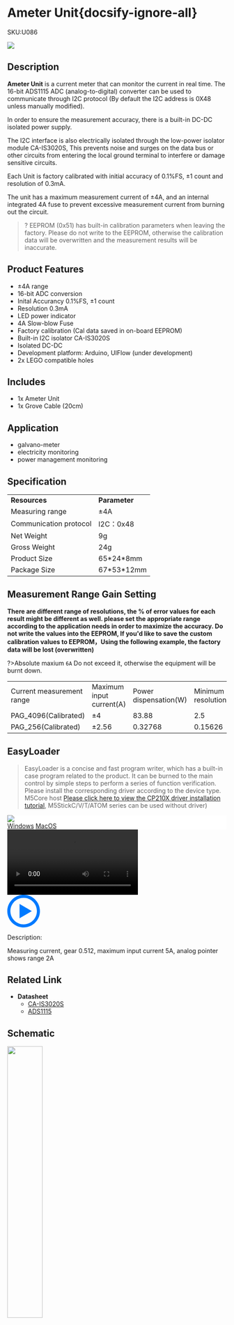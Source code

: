 # Ameter Unit{docsify-ignore-all}

<el-tag effect="plain">SKU:U086</el-tag>

<div class="product_pic"><img src="assets/img/product_pics/unit/a_meter/ameter.webp"></div>

## Description

**Ameter Unit** is a current meter that can monitor the current in real time. The 16-bit ADS1115 ADC (analog-to-digital) converter can be used to communicate through I2C protocol (By default the I2C address is 0X48 unless manually modified).

In order to ensure the measurement accuracy, there is a built-in DC-DC isolated power supply.

The I2C interface is also electrically isolated through the low-power isolator module CA-IS3020S, This prevents noise and surges on the data bus or other circuits from entering the local ground terminal to interfere or damage sensitive circuits.

Each Unit is factory calibrated with initial accuracy of 0.1%FS, ±1 count and resolution of 0.3mA.

The unit has a maximum measurement current of ±4A, and an internal integrated 4A fuse to prevent excessive measurement current from burning out the circuit.

>? EEPROM (0x51) has built-in calibration parameters when leaving the factory. Please do not write to the EEPROM, otherwise the calibration data will be overwritten and the measurement results will be inaccurate.

## Product Features

- ±4A range
- 16-bit ADC conversion
- Inital Accurancy 0.1%FS, ±1 count
- Resolution 0.3mA
- LED power indicator
- 4A Slow-blow Fuse
- Factory calibration (Cal data saved in on-board EEPROM)
- Built-in I2C isolator CA-IS3020S
- Isolated DC-DC
- Development platform: Arduino, UIFlow (under development)
- 2x LEGO compatible holes

## Includes

- 1x Ameter Unit
- 1x Grove Cable (20cm)

## Application

- galvano-meter
- electricity monitoring
- power management monitoring

## Specification

<table>
   <tr style="font-weight:bold">
      <td>Resources</td>
      <td>Parameter</td>
   </tr>
   <tr>
      <td>Measuring range</td>
      <td>±4A</td>
   </tr>
   <tr>
      <td>Communication protocol</td>
      <td>I2C：0x48</td>
   </tr>
   <tr>
   <td>Net Weight</td>
      <td>9g</td>
   </tr>
   <tr>
      <td>Gross Weight</td>
      <td>24g</td>
   </tr>
   <tr>
      <td>Product Size</td>
      <td>65*24*8mm</td>
   </tr>
   <tr>
      <td>Package Size</td>
      <td>67*53*12mm</td>
   </tr>
 </table>

 ## Measurement Range Gain Setting

**There are different range of resolutions, the % of error values for each result might be different as well. please set the appropriate range according to the application needs in order to maximize the accuracy. Do not write the values into the EEPROM, If you'd like to save the custom calibration values to EEPROM，Using the following example, the factory data will be lost (overwritten)**

<!-- ```Arduino

bool Ameter::saveCalibration2EEPROM(ameterGain_t gain, int16_t hope, int16_t actual)

//@Parameter: ameterGarin_t gain //Set Gain
###########################################
# // | PAG      | Max Input Voltage(V) |  #
# // | PAG_4096 |        64            |  #
# // | PAG_2048 |        32            |  #
# // | PAG_512  |        16            |  #
# // | PAG_256  |        8             |  #
###########################################
//@Parameter: int16_t hope  // Set target value
//@Parameter: int16_t actual //ADC raw value

``` -->

<!-- <table>
 <tr><td>ADC1115_Reference calibration</td><td>Calibration current(A)</td><td>Expected reading(int16)</td></tr>
 <tr><td>PGA512(O.512)</td><td>2</td><td>6400</td></tr>
</table> -->

?>Absolute maxium `6A` Do not exceed it, otherwise the equipment will be burnt down.

<table>
 <tr><td>Current measurement range</td><td>Maximum input current(A)</td><td>Power dispensation(W)</td><td>Minimum resolution(mA)</td><td>Gain factor</td></tr>
 <tr><td>PAG_4096(Calibrated)</td><td>±4</td><td>83.88</td><td>2.5</td><td>0.125</td></tr>
 <!-- <tr><td>2.048</td><td>20.48</td><td>20.97152</td><td>1.25</td><td>0.0625</td></tr>
 <tr><td>1.024</td><td>10.24</td><td>5.24288</td><td>0.625</td><td>0.03125</td></tr>
 <tr><td>0.512</td><td>5.12</td><td>1.31072</td><td>0.3125</td><td>0.015625</td></tr> -->
 <tr><td>PAG_256(Calibrated)</td><td>±2.56</td><td>0.32768</td><td>0.15626</td><td>0.007813</td></tr>
</table>


## EasyLoader

>EasyLoader is a concise and fast program writer, which has a built-in case program related to the product. It can be burned to the main control by simple steps to perform a series of function verification. Please install the corresponding driver according to the device type. M5Core host [Please click here to view the CP210X driver installation tutorial](en/arduino/arduino_development), M5StickC/V/T/ATOM series can be used without driver)

<div class="easyloader-box">
    <div style="background-color:white;">
        <div><img src="https://m5stack.oss-cn-shenzhen.aliyuncs.com/image/easyloader_intro.webp"></div>
        <div class="easyloader-btn">
            <a href="https://m5stack.oss-cn-shenzhen.aliyuncs.com/EasyLoader/Windows/UNIT/For%20M5Core/EasyLoader_A_Meter_Unit.exe">Windows</a>
            <a href="https://m5stack.oss-cn-shenzhen.aliyuncs.com/EasyLoader/MacOS/UNIT/EasyLoader_A_Meter_Unit_for_M5Core.dmg">MacOS</a>
        </div>
    </div>
    <div>
        <video id="example_video" controls>
            <source src="https://m5stack.oss-cn-shenzhen.aliyuncs.com/video/Product_example_video/Unit/AMeter.mp4" type="video/mp4">
        </video>
        <div class="easyloader-mask">
        <a>
            <svg id="play-btn" t="1583228776634" class="icon" viewBox="0 0 1024 1024" version="1.1" xmlns="http://www.w3.org/2000/svg" p-id="4152" width="75" height="75"><path d="M512 0C229.216 0 0 229.216 0 512s229.216 512 512 512 512-229.216 512-512S794.784 0 512 0z m0 928C282.24 928 96 741.76 96 512S282.24 96 512 96s416 186.24 416 416-186.24 416-416 416zM384 288l384 224-384 224z" p-id="4153" fill="#007aff"></path></svg></a>
            <p>Description:</p>
            <p>Measuring current, gear 0.512, maximum input current 5A, analog pointer shows range 2A</p>
        </div>
    </div>
</div>

## Related Link

-  **Datasheet**
    - [CA-IS3020S](https://m5stack.oss-cn-shenzhen.aliyuncs.com/resource/docs/datasheet/unit/CA-IS3020S.pdf)
    - [ADS1115](https://m5stack.oss-cn-shenzhen.aliyuncs.com/resource/docs/datasheet/unit/ADS1115.PDF)

## Schematic

<img src="assets/img/product_pics/unit/a_meter/a_meter_sch.webp" width="40%">

### PinMap

<table>
 <tr><td>M5Core(GROVE A)</td><td>SDA(GPIO21)</td><td>SCL(GPIO22)</td><td>5V</td><td>GND</td></tr>
 <tr><td>A Meter Unit</td><td>SDA</td><td>SCL</td><td>5V</td><td>GND</td></tr>
</table>

## Example

### 1. Arduino

- [Click here to download the Arduino example](https://github.com/m5stack/M5-ProductExampleCodes/tree/master/Unit/A_Meter_Unit)

### 2. UIFlow

- [Click here to download the UIFlow example](https://github.com/m5stack/M5-ProductExampleCodes/tree/master/Unit/A_Meter_Unit/UIFlow)

<img src="assets/img/product_pics/unit/a_meter/a_meter.webp">


<el-divider content-position="right">Last updated: 2020-12-10</el-divider>

<script>

   var purchase_link = 'https://m5stack.com/collections/m5-unit/products/ammeter-unit-ads1115';

   anchor_search(purchase_link);
   scrollFunc();

</script>
